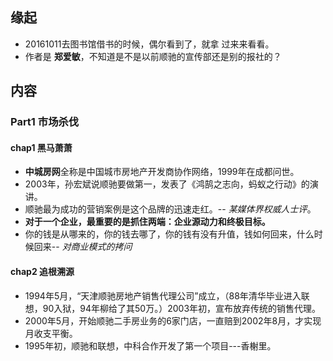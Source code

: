 ##  缘起
+ 20161011去图书馆借书的时候，偶尔看到了，就拿 过来来看看。
+ 作者是 **郑爱敏**，不知道是不是以前顺驰的宣传部还是别的报社的？

##  内容
###  Part1 市场杀伐
####  chap1 黑马萧萧
+ **中城房网**全称是中国城市房地产开发商协作网络，1999年在成都问世。
+ 2003年，孙宏斌说顺驰要做第一，发表了《鸿鹄之志向，蚂蚁之行动》的演讲。
+ 顺驰最为成功的营销案例是这个品牌的迅速走红。-- *某媒体界权威人士评*。
+ **对于一个企业，最重要的是抓住两端：企业源动力和终极目标。**
+ 你的钱是从哪来的，你的钱去哪了，你的钱有没有升值，钱如何回来，什么时候回来-- *对商业模式的拷问*

####  chap2 追根溯源
+ 1994年5月，“天津顺驰房地产销售代理公司”成立，（88年清华毕业进入联想，90入狱，94年柳给了其50万。）2003年初，宣布放弃传统的销售代理。
+ 2000年5月，开始顺驰二手房业务的6家门店，一直赔到2002年8月，才实现月收支平衡。
+ 1995年初，顺驰和联想，中科合作开发了第一个项目---香榭里。
